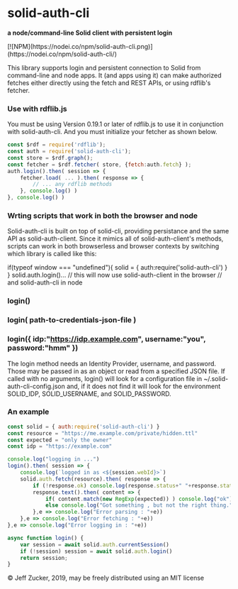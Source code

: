 # solid-auth-cli
**a node/command-line Solid client with persistent login**
<p>
  [![NPM](https://nodei.co/npm/solid-auth-cli.png)](https://nodei.co/npm/solid-auth-cli/)
</p>

This library supports login and persistent connection to Solid from command-line and node apps. It (and apps using it) can make authorized fetches either directly using the fetch and REST APIs, or using rdflib's fetcher.

### Use with rdflib.js

You must be using Version 0.19.1 or later of rdflib.js to use it in conjunction with solid-auth-cli.  And you must initialize your fetcher as shown below.

  ```javascript
  const $rdf = require('rdflib');
  const auth = require('solid-auth-cli');
  const store = $rdf.graph();
  const fetcher = $rdf.fetcher( store, {fetch:auth.fetch} );
  auth.login().then( session => {
      fetcher.load( ... ).then( response => {
          // ... any rdflib methods
      }, console.log() )
  }, console.log() )
  ```  


### Wrting scripts that work in both the browser and node

Solid-auth-cli is built on top of solid-cli, providing persistance and the same API as solid-auth-client. Since it mimics all of solid-auth-client's methods, scripts can work in both browserless and browser contexts by switching which library is called like this:

  if(typeof window === "undefined"){
      solid = { auth:require('solid-auth-cli') }
  }
  solid.auth.login()... // this will now use solid-auth-client in the browser
                        // and solid-auth-cli in node



### login()
### login( path-to-credentials-json-file )
### login({ idp:"https://idp.example.com", username:"you", password:"hmm" })

The login method needs an Identity Provider, username, and password.  Those may be passed in as an object or read from a specified JSON file.  If called with no arguments, login() will look for a configuration file in ~/.solid-auth-cli-config.json and, if it does not find it will look for the environment SOLID_IDP, SOLID_USERNAME, and SOLID_PASSWORD.


### An example
```javascript
const solid = { auth:require('solid-auth-cli') }
const resource = "https://me.example.com/private/hidden.ttl"
const expected = "only the owner"                                 
const idp = "https://example.com"

console.log("logging in ...")
login().then( session => {
    console.log(`logged in as <${session.webId}>`)
    solid.auth.fetch(resource).then( response => {
        if (!response.ok) console.log(response.status+" "+response.statusText)
        response.text().then( content => {
            if( content.match(new RegExp(expected)) ) console.log("ok")
            else console.log("Got something , but not the right thing.")
        },e => console.log("Error parsing : "+e))
    },e => console.log("Error fetching : "+e))
},e => console.log("Error logging in : "+e))

async function login() {
    var session = await solid.auth.currentSession()
    if (!session) session = await solid.auth.login()
    return session;
}
```

&copy; Jeff Zucker, 2019, may be freely distributed using an MIT license
